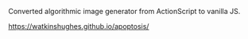 Converted algorithmic image generator from ActionScript to vanilla JS.

https://watkinshughes.github.io/apoptosis/
